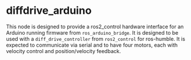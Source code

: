 # diffdrive_arduino

This node is designed to provide a ros2_control hardware interface for an Arduino running firmware from `ros_arduino_bridge`.
It is designed to be used with a `diff_drive_controller` from `ros2_control` for ros-humble.
It is expected to communicate via serial and to have four motors, each with velocity control and position/velocity feedback.
